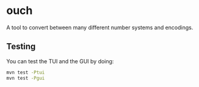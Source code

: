 # ouch
A tool to convert between many different number systems and encodings.

## Testing
You can test the TUI and the GUI by doing:
```bash
mvn test -Ptui
mvn test -Pgui
```
